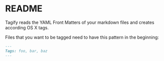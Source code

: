# README #

Tagify reads the YAML Front Matters of your markdown files and creates according OS X tags.

Files that you want to be tagged need to have this pattern in the beginning:

```md
---
Tags: foo, bar, baz
---
```